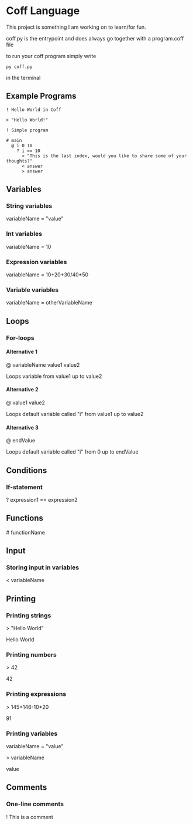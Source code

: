 # Coff Language
This project is something I am working on to learn/for fun.

coff.py is the entrypoint and does always go together with a program.coff file

to run your coff program simply write 
```
py coff.py
```
in  the terminal
## Example Programs

```
! Hello World in Coff

> "Hello World!"
```

```
! Simple program

# main
  @ i 0 10
    ? i == 10
      > "This is the last index, would you like to share some of your thoughts?"
      < answer
      > answer
```

## Variables

### String variables

variableName = "value"

### Int variables

variableName = 10

### Expression variables

variableName = 10+20+30/40\*50

### Variable variables

variableName = otherVariableName

## Loops

### For-loops

#### Alternative 1

@ variableName value1 value2

Loops variable from value1 up to value2

#### Alternative 2

@ value1 value2

Loops default variable called "i" from value1 up to value2

#### Alternative 3

@ endValue

Loops default variable called "i" from 0 up to endValue

## Conditions

### If-statement

? expression1 == expression2

## Functions

\# functionName

## Input

### Storing input in variables

< variableName

## Printing

### Printing strings

\> "Hello World"

Hello World

### Printing numbers

\> 42

42

### Printing expressions

\> 145+146-10\*20

91

### Printing variables

variableName = "value"

\> variableName

value

## Comments

### One-line comments

! This is a comment

